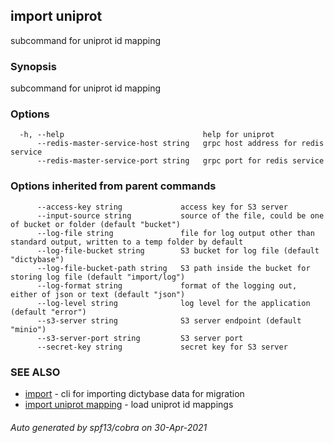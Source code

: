 ## import uniprot

subcommand for uniprot id mapping

### Synopsis

subcommand for uniprot id mapping

### Options

```
  -h, --help                               help for uniprot
      --redis-master-service-host string   grpc host address for redis service
      --redis-master-service-port string   grpc port for redis service
```

### Options inherited from parent commands

```
      --access-key string             access key for S3 server
      --input-source string           source of the file, could be one of bucket or folder (default "bucket")
      --log-file string               file for log output other than standard output, written to a temp folder by default
      --log-file-bucket string        S3 bucket for log file (default "dictybase")
      --log-file-bucket-path string   S3 path inside the bucket for storing log file (default "import/log")
      --log-format string             format of the logging out, either of json or text (default "json")
      --log-level string              log level for the application (default "error")
      --s3-server string              S3 server endpoint (default "minio")
      --s3-server-port string         S3 server port
      --secret-key string             secret key for S3 server
```

### SEE ALSO

* [import](import.md)	 - cli for importing dictybase data for migration
* [import uniprot mapping](import_uniprot_mapping.md)	 - load uniprot id mappings

###### Auto generated by spf13/cobra on 30-Apr-2021
